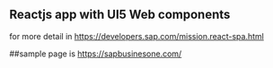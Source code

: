 
## Reactjs app with UI5 Web components

for more detail in 
https://developers.sap.com/mission.react-spa.html

##sample page is
https://sapbusinesone.com/
